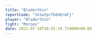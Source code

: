 ```yaml
---
title: "Bladorthin"
reportCode: "3n1wYpcTb84QrmFj"
player: "Bladorthin"
fight: "Moroes"
date: 2021-07-18T18:55:34.719000+00:00
---
```

